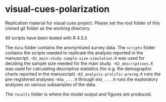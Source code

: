 # visual-cues-polarization
Replication material for visual cues project. Please set the root folder of this cloned git folder as the working directory.

All scripts have been tested with R 4.3.3

The `data` folder contains the anonyimized survey data.
The `scripts` folder contains the scripts needed to replicate the analysis reported in the manuscript.
  -`01_main-study-sample-size-simulation.R` was used for deciding the sample size needed for the main study.
  -`02_descriptives.R` was used for calculating descriptive statistics (for e.g. the demographic charts reported in the manuscript)
  -`03_analysis-prolific-prereg.R` runs the pre-registered analyses
  -`04a_....R` through `04d_....R` runs the exploratory analyses on various subsamples of the data.

The `results` folder is where the model output and figures are produced.

